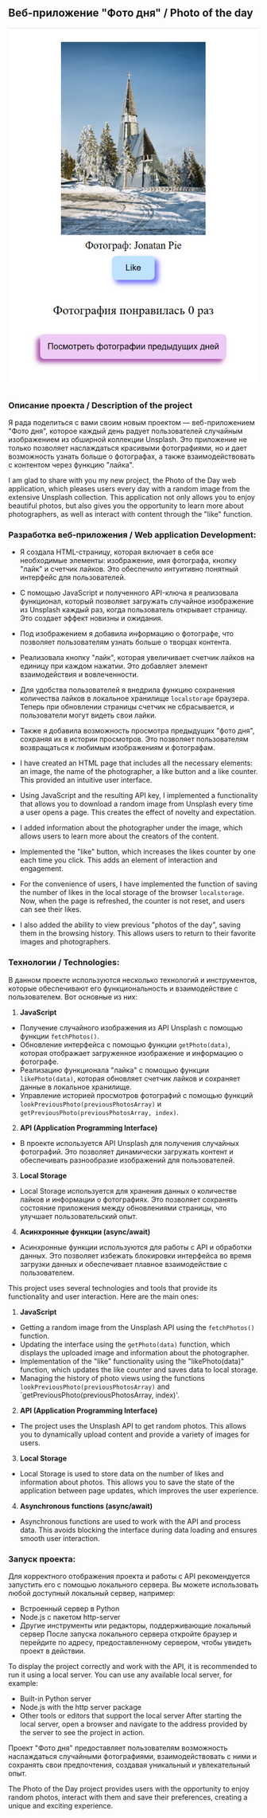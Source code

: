 ## Веб-приложение "Фото дня" / Photo of the day

![ Main ](./readme_assets/1.png)


### Описание проекта / Description of the project

Я рада поделиться с вами своим новым проектом — веб-приложением "Фото дня", которое каждый день радует пользователей случайным изображением из обширной коллекции Unsplash. Это приложение не только позволяет наслаждаться красивыми фотографиями, но и дает возможность узнать больше о фотографах, а также взаимодействовать с контентом через функцию "лайка".

I am glad to share with you my new project, the Photo of the Day web application, which pleases users every day with a random image from the extensive Unsplash collection. This application not only allows you to enjoy beautiful photos, but also gives you the opportunity to learn more about photographers, as well as interact with content through the "like" function.


### Разработка веб-приложения / Web application Development:

- Я создала HTML-страницу, которая включает в себя все необходимые элементы: изображение, имя фотографа, кнопку "лайк" и счетчик лайков. Это обеспечило интуитивно понятный интерфейс для пользователей.
- С помощью JavaScript и полученного API-ключа я реализовала функционал, который позволяет загружать случайное изображение из Unsplash каждый раз, когда пользователь открывает страницу. Это создает эффект новизны и ожидания.
- Под изображением я добавила информацию о фотографе, что позволяет пользователям узнать больше о творцах контента.
- Реализовала кнопку "лайк", которая увеличивает счетчик лайков на единицу при каждом нажатии. Это добавляет элемент взаимодействия и вовлеченности.
- Для удобства пользователей я внедрила функцию сохранения количества лайков в локальное хранилище `localstorage` браузера. Теперь при обновлении страницы счетчик не сбрасывается, и пользователи могут видеть свои лайки.
- Также я добавила возможность просмотра предыдущих "фото дня", сохраняя их в истории просмотров. Это позволяет пользователям возвращаться к любимым изображениям и фотографам.

- I have created an HTML page that includes all the necessary elements: an image, the name of the photographer, a like button and a like counter. This provided an intuitive user interface.
- Using JavaScript and the resulting API key, I implemented a functionality that allows you to download a random image from Unsplash every time a user opens a page. This creates the effect of novelty and expectation.
- I added information about the photographer under the image, which allows users to learn more about the creators of the content.
- Implemented the "like" button, which increases the likes counter by one each time you click. This adds an element of interaction and engagement.
- For the convenience of users, I have implemented the function of saving the number of likes in the local storage of the browser `localstorage`. Now, when the page is refreshed, the counter is not reset, and users can see their likes.
- I also added the ability to view previous "photos of the day", saving them in the browsing history. This allows users to return to their favorite images and photographers.


### Технологии / Technologies:

В данном проекте используются несколько технологий и инструментов, которые обеспечивают его функциональность и взаимодействие с пользователем. Вот основные из них:
1. **JavaScript**
- Получение случайного изображения из API Unsplash с помощью функции `fetchPhotos()`.  
- Обновление интерфейса с помощью функции `getPhoto(data)`, которая отображает загруженное изображение и информацию о фотографе.  
- Реализацию функционала "лайка" с помощью функции `likePhoto(data)`, которая обновляет счетчик лайков и сохраняет данные в локальное хранилище.  
- Управление историей просмотров фотографий с помощью функций `lookPreviousPhoto(previousPhotosArray)` и `getPreviousPhoto(previousPhotosArray, index)`.  
2. **API (Application Programming Interface)**
- В проекте используется API Unsplash для получения случайных фотографий. Это позволяет динамически загружать контент и обеспечивать разнообразие изображений для пользователей.  
3. **Local Storage**
- Local Storage используется для хранения данных о количестве лайков и информации о фотографиях. Это позволяет сохранять состояние приложения между обновлениями страницы, что улучшает пользовательский опыт.  
4. **Асинхронные функции (async/await)**
- Асинхронные функции используются для работы с API и обработки данных. Это позволяет избежать блокировки интерфейса во время загрузки данных и обеспечивает плавное взаимодействие с пользователем.  

This project uses several technologies and tools that provide its functionality and user interaction. Here are the main ones:
1. **JavaScript**
- Getting a random image from the Unsplash API using the `fetchPhotos()` function.
- Updating the interface using the `getPhoto(data)` function, which displays the uploaded image and information about the photographer.  
- Implementation of the "like" functionality using the "likePhoto(data)" function, which updates the like counter and saves data to local storage.  
- Managing the history of photo views using the functions `lookPreviousPhoto(previousPhotosArray)` and `getPreviousPhoto(previousPhotosArray, index)'.  
2. **API (Application Programming Interface)**
- The project uses the Unsplash API to get random photos. This allows you to dynamically upload content and provide a variety of images for users.  
3. **Local Storage**
- Local Storage is used to store data on the number of likes and information about photos. This allows you to save the state of the application between page updates, which improves the user experience.  
4. **Asynchronous functions (async/await)**
- Asynchronous functions are used to work with the API and process data. This avoids blocking the interface during data loading and ensures smooth user interaction.


### Запуск проекта:

Для корректного отображения проекта и работы с API рекомендуется запустить его с помощью локального сервера. Вы можете использовать любой доступный локальный сервер, например:
- Встроенный сервер в Python
- Node.js с пакетом http-server
- Другие инструменты или редакторы, поддерживающие локальный сервер
После запуска локального сервера откройте браузер и перейдите по адресу, предоставленному сервером, чтобы увидеть проект в действии.

To display the project correctly and work with the API, it is recommended to run it using a local server. You can use any available local server, for example:
- Built-in Python server
- Node.js with the http server package
- Other tools or editors that support the local server
After starting the local server, open a browser and navigate to the address provided by the server to see the project in action.


Проект "Фото дня" предоставляет пользователям возможность наслаждаться случайными фотографиями, взаимодействовать с ними и сохранять свои предпочтения, создавая уникальный и увлекательный опыт.

The Photo of the Day project provides users with the opportunity to enjoy random photos, interact with them and save their preferences, creating a unique and exciting experience.